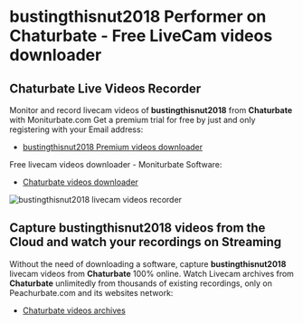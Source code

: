 # bustingthisnut2018 Performer on Chaturbate - Free LiveCam videos downloader

## Chaturbate Live Videos Recorder

Monitor and record livecam videos of **bustingthisnut2018** from **Chaturbate** with Moniturbate.com
Get a premium trial for free by just and only registering with your Email address:
* [bustingthisnut2018 Premium videos downloader](https://moniturbate.com/request-demo-licence-key.html)

Free livecam videos downloader - Moniturbate Software:
* [Chaturbate videos downloader](https://moniturbate.com/moniturbate-download-software.html)

![bustingthisnut2018 livecam videos recorder](https://peachurnet.com/templates/moniturbate-software.png)


## Capture bustingthisnut2018 videos from the Cloud and watch your recordings on Streaming

Without the need of downloading a software, capture **bustingthisnut2018** livecam videos from **Chaturbate** 100% online.
Watch Livecam archives from **Chaturbate** unlimitedly from thousands of existing recordings, only on Peachurbate.com and its websites network:
* [Chaturbate videos archives](https://peachurnet.com/)